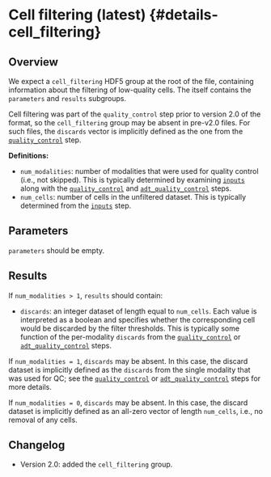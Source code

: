 # Cell filtering (latest) {#details-cell_filtering}

## Overview

We expect a `cell_filtering` HDF5 group at the root of the file, containing information about the filtering of low-quality cells.
The itself contains the `parameters` and `results` subgroups.

Cell filtering was part of the `quality_control` step prior to version 2.0 of the format, so the `cell_filtering` group may be absent in pre-v2.0 files.
For such files, the `discards` vector is implicitly defined as the one from the [`quality_control`](../quality_control/latest.md) step.

**Definitions:**

- `num_modalities`: number of modalities that were used for quality control (i.e., not skipped).
  This is typically determined by examining [`inputs`](../inputs/latest.md) along with the [`quality_control`](../quality_control/latest.md) and [`adt_quality_control`](../adt_quality_control/latest.md) steps.
- `num_cells`: number of cells in the unfiltered dataset.
  This is typically determined from the [`inputs`](../inputs/latest.md) step.

## Parameters

`parameters` should be empty.

## Results

If `num_modalities > 1`, `results` should contain:

- `discards`: an integer dataset of length equal to `num_cells`.
  Each value is interpreted as a boolean and specifies whether the corresponding cell would be discarded by the filter thresholds.
  This is typically some function of the per-modality `discards` from the [`quality_control`](../quality_control/latest.md) or [`adt_quality_control`](../adt_quality_control/latest.md) steps.

If `num_modalities = 1`, `discards` may be absent.
In this case, the discard dataset is implicitly defined as the `discards` from the single modality that was used for QC;
see the [`quality_control`](../quality_control/latest.md) or [`adt_quality_control`](../adt_quality_control/latest.md) steps for more details.

If `num_modalities = 0`, `discards` may be absent.
In this case, the discard dataset is implicitly defined as an all-zero vector of length `num_cells`, i.e., no removal of any cells.

## Changelog

- Version 2.0: added the `cell_filtering` group.
